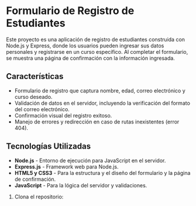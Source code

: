 # Formulario de Registro de Estudiantes

Este proyecto es una aplicación de registro de estudiantes construida con Node.js y Express, donde los usuarios pueden ingresar sus datos personales y registrarse en un curso específico. Al completar el formulario, se muestra una página de confirmación con la información ingresada.

## Características

- Formulario de registro que captura nombre, edad, correo electrónico y curso deseado.
- Validación de datos en el servidor, incluyendo la verificación del formato del correo electrónico.
- Confirmación visual del registro exitoso.
- Manejo de errores y redirección en caso de rutas inexistentes (error 404).

## Tecnologías Utilizadas

- **Node.js** - Entorno de ejecución para JavaScript en el servidor.
- **Express.js** - Framework web para Node.js.
- **HTML5 y CSS3** - Para la estructura y el diseño del formulario y la página de confirmación.
- **JavaScript** - Para la lógica del servidor y validaciones.

1. Clona el repositorio:
   ```bash git clone https://github.com/BManrriqueCastro/Taller_Node.js.git
